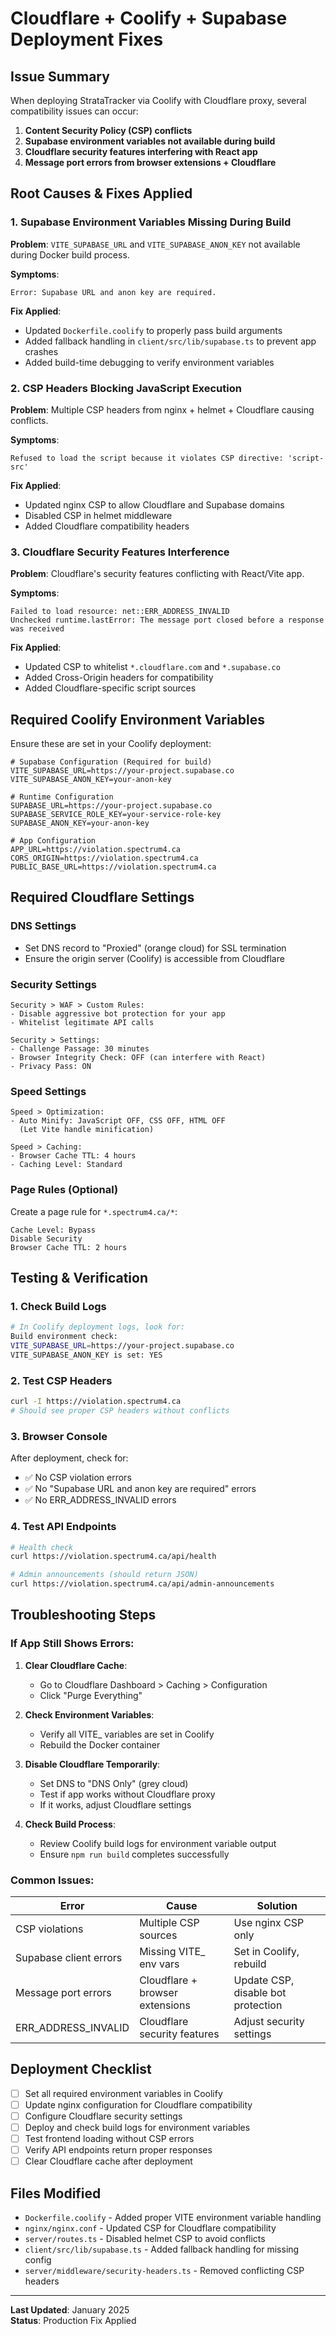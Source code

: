 # Cloudflare + Coolify + Supabase Deployment Fixes

## Issue Summary
When deploying StrataTracker via Coolify with Cloudflare proxy, several compatibility issues can occur:

1. **Content Security Policy (CSP) conflicts**
2. **Supabase environment variables not available during build**
3. **Cloudflare security features interfering with React app**
4. **Message port errors from browser extensions + Cloudflare**

## Root Causes & Fixes Applied

### 1. Supabase Environment Variables Missing During Build

**Problem**: `VITE_SUPABASE_URL` and `VITE_SUPABASE_ANON_KEY` not available during Docker build process.

**Symptoms**:
```
Error: Supabase URL and anon key are required.
```

**Fix Applied**:
- Updated `Dockerfile.coolify` to properly pass build arguments
- Added fallback handling in `client/src/lib/supabase.ts` to prevent app crashes
- Added build-time debugging to verify environment variables

### 2. CSP Headers Blocking JavaScript Execution

**Problem**: Multiple CSP headers from nginx + helmet + Cloudflare causing conflicts.

**Symptoms**:
```
Refused to load the script because it violates CSP directive: 'script-src'
```

**Fix Applied**:
- Updated nginx CSP to allow Cloudflare and Supabase domains
- Disabled CSP in helmet middleware
- Added Cloudflare compatibility headers

### 3. Cloudflare Security Features Interference

**Problem**: Cloudflare's security features conflicting with React/Vite app.

**Symptoms**:
```
Failed to load resource: net::ERR_ADDRESS_INVALID
Unchecked runtime.lastError: The message port closed before a response was received
```

**Fix Applied**:
- Updated CSP to whitelist `*.cloudflare.com` and `*.supabase.co`
- Added Cross-Origin headers for compatibility
- Added Cloudflare-specific script sources

## Required Coolify Environment Variables

Ensure these are set in your Coolify deployment:

```env
# Supabase Configuration (Required for build)
VITE_SUPABASE_URL=https://your-project.supabase.co
VITE_SUPABASE_ANON_KEY=your-anon-key

# Runtime Configuration
SUPABASE_URL=https://your-project.supabase.co
SUPABASE_SERVICE_ROLE_KEY=your-service-role-key
SUPABASE_ANON_KEY=your-anon-key

# App Configuration
APP_URL=https://violation.spectrum4.ca
CORS_ORIGIN=https://violation.spectrum4.ca
PUBLIC_BASE_URL=https://violation.spectrum4.ca
```

## Required Cloudflare Settings

### DNS Settings
- Set DNS record to "Proxied" (orange cloud) for SSL termination
- Ensure the origin server (Coolify) is accessible from Cloudflare

### Security Settings
```
Security > WAF > Custom Rules:
- Disable aggressive bot protection for your app
- Whitelist legitimate API calls

Security > Settings:
- Challenge Passage: 30 minutes
- Browser Integrity Check: OFF (can interfere with React)
- Privacy Pass: ON
```

### Speed Settings
```
Speed > Optimization:
- Auto Minify: JavaScript OFF, CSS OFF, HTML OFF
  (Let Vite handle minification)

Speed > Caching:
- Browser Cache TTL: 4 hours
- Caching Level: Standard
```

### Page Rules (Optional)
Create a page rule for `*.spectrum4.ca/*`:
```
Cache Level: Bypass
Disable Security
Browser Cache TTL: 2 hours
```

## Testing & Verification

### 1. Check Build Logs
```bash
# In Coolify deployment logs, look for:
Build environment check:
VITE_SUPABASE_URL=https://your-project.supabase.co
VITE_SUPABASE_ANON_KEY is set: YES
```

### 2. Test CSP Headers
```bash
curl -I https://violation.spectrum4.ca
# Should see proper CSP headers without conflicts
```

### 3. Browser Console
After deployment, check for:
- ✅ No CSP violation errors
- ✅ No "Supabase URL and anon key are required" errors
- ✅ No ERR_ADDRESS_INVALID errors

### 4. Test API Endpoints
```bash
# Health check
curl https://violation.spectrum4.ca/api/health

# Admin announcements (should return JSON)
curl https://violation.spectrum4.ca/api/admin-announcements
```

## Troubleshooting Steps

### If App Still Shows Errors:

1. **Clear Cloudflare Cache**:
   - Go to Cloudflare Dashboard > Caching > Configuration
   - Click "Purge Everything"

2. **Check Environment Variables**:
   - Verify all VITE_ variables are set in Coolify
   - Rebuild the Docker container

3. **Disable Cloudflare Temporarily**:
   - Set DNS to "DNS Only" (grey cloud)
   - Test if app works without Cloudflare proxy
   - If it works, adjust Cloudflare settings

4. **Check Build Process**:
   - Review Coolify build logs for environment variable output
   - Ensure `npm run build` completes successfully

### Common Issues:

| Error | Cause | Solution |
|-------|-------|----------|
| CSP violations | Multiple CSP sources | Use nginx CSP only |
| Supabase client errors | Missing VITE_ env vars | Set in Coolify, rebuild |
| Message port errors | Cloudflare + browser extensions | Update CSP, disable bot protection |
| ERR_ADDRESS_INVALID | Cloudflare security features | Adjust security settings |

## Deployment Checklist

- [ ] Set all required environment variables in Coolify
- [ ] Update nginx configuration for Cloudflare compatibility  
- [ ] Configure Cloudflare security settings
- [ ] Deploy and check build logs for environment variables
- [ ] Test frontend loading without CSP errors
- [ ] Verify API endpoints return proper responses
- [ ] Clear Cloudflare cache after deployment

## Files Modified

- `Dockerfile.coolify` - Added proper VITE environment variable handling
- `nginx/nginx.conf` - Updated CSP for Cloudflare compatibility
- `server/routes.ts` - Disabled helmet CSP to avoid conflicts
- `client/src/lib/supabase.ts` - Added fallback handling for missing config
- `server/middleware/security-headers.ts` - Removed conflicting CSP headers

---

**Last Updated**: January 2025  
**Status**: Production Fix Applied 